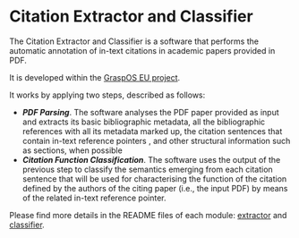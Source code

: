# Citation Extractor and Classifier

The Citation Extractor and Classifier is  a software that performs the automatic annotation of in-text citations in academic papers provided in PDF. 

It is developed within the [GraspOS EU project](https://graspos.eu/). 


It works by applying two steps, described as follows:

- ___PDF Parsing___. The software analyses the PDF paper provided as input and extracts its basic bibliographic metadata, all the bibliographic references with all its metadata marked up, the citation sentences that contain in-text reference pointers , and other structural information such as sections, when possible
- ___Citation Function Classification___. The software uses the output of the previous step to classify the semantics emerging from each citation sentence that will be used for characterising the function of the citation defined by the authors of the citing paper (i.e., the input PDF) by means of the related in-text reference pointer.

Please find more details in the README files of each module: [extractor](extractor/README.md) and [classifier](classifier/README.md).
